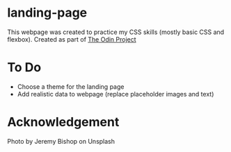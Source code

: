 # landing-page
This webpage was created to practice my CSS skills (mostly basic CSS and flexbox). Created as part of [The Odin Project](https://www.theodinproject.com/lessons/foundations-recipes)

# To Do
- Choose a theme for the landing page
- Add realistic data to webpage (replace placeholder images and text)

# Acknowledgement
Photo by Jeremy Bishop on Unsplash
